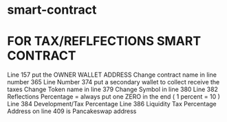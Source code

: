 # smart-contract

# FOR TAX/REFLFECTIONS SMART CONTRACT

Line 157 put the OWNER WALLET ADDRESS
Change contract name in line number 365
Line Number 374 put a secondary wallet to collect receive the taxes
Change Token name in line 379
Change Symbol in line 380
Line 382 Reflections Percentage = always put one ZERO in the end ( 1 percent = 10 )
Line 384 Development/Tax Percentage
Line 386 Liquidity Tax Percentage
Address on line 409 is Pancakeswap address
